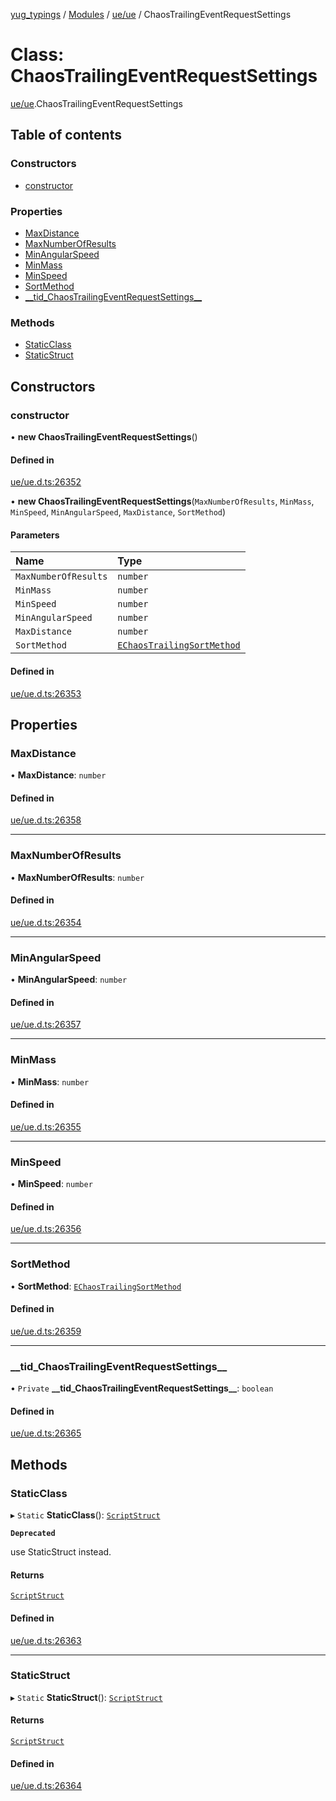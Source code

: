 [yug_typings](../README.md) / [Modules](../modules.md) / [ue/ue](../modules/ue_ue.md) / ChaosTrailingEventRequestSettings

# Class: ChaosTrailingEventRequestSettings

[ue/ue](../modules/ue_ue.md).ChaosTrailingEventRequestSettings

## Table of contents

### Constructors

- [constructor](ue_ue.ChaosTrailingEventRequestSettings.md#constructor)

### Properties

- [MaxDistance](ue_ue.ChaosTrailingEventRequestSettings.md#maxdistance)
- [MaxNumberOfResults](ue_ue.ChaosTrailingEventRequestSettings.md#maxnumberofresults)
- [MinAngularSpeed](ue_ue.ChaosTrailingEventRequestSettings.md#minangularspeed)
- [MinMass](ue_ue.ChaosTrailingEventRequestSettings.md#minmass)
- [MinSpeed](ue_ue.ChaosTrailingEventRequestSettings.md#minspeed)
- [SortMethod](ue_ue.ChaosTrailingEventRequestSettings.md#sortmethod)
- [\_\_tid\_ChaosTrailingEventRequestSettings\_\_](ue_ue.ChaosTrailingEventRequestSettings.md#__tid_chaostrailingeventrequestsettings__)

### Methods

- [StaticClass](ue_ue.ChaosTrailingEventRequestSettings.md#staticclass)
- [StaticStruct](ue_ue.ChaosTrailingEventRequestSettings.md#staticstruct)

## Constructors

### constructor

• **new ChaosTrailingEventRequestSettings**()

#### Defined in

[ue/ue.d.ts:26352](https://github.com/YugMetaverse/yug_typings/blob/b7d9b19/ue/ue.d.ts#L26352)

• **new ChaosTrailingEventRequestSettings**(`MaxNumberOfResults`, `MinMass`, `MinSpeed`, `MinAngularSpeed`, `MaxDistance`, `SortMethod`)

#### Parameters

| Name | Type |
| :------ | :------ |
| `MaxNumberOfResults` | `number` |
| `MinMass` | `number` |
| `MinSpeed` | `number` |
| `MinAngularSpeed` | `number` |
| `MaxDistance` | `number` |
| `SortMethod` | [`EChaosTrailingSortMethod`](../enums/ue_ue.EChaosTrailingSortMethod.md) |

#### Defined in

[ue/ue.d.ts:26353](https://github.com/YugMetaverse/yug_typings/blob/b7d9b19/ue/ue.d.ts#L26353)

## Properties

### MaxDistance

• **MaxDistance**: `number`

#### Defined in

[ue/ue.d.ts:26358](https://github.com/YugMetaverse/yug_typings/blob/b7d9b19/ue/ue.d.ts#L26358)

___

### MaxNumberOfResults

• **MaxNumberOfResults**: `number`

#### Defined in

[ue/ue.d.ts:26354](https://github.com/YugMetaverse/yug_typings/blob/b7d9b19/ue/ue.d.ts#L26354)

___

### MinAngularSpeed

• **MinAngularSpeed**: `number`

#### Defined in

[ue/ue.d.ts:26357](https://github.com/YugMetaverse/yug_typings/blob/b7d9b19/ue/ue.d.ts#L26357)

___

### MinMass

• **MinMass**: `number`

#### Defined in

[ue/ue.d.ts:26355](https://github.com/YugMetaverse/yug_typings/blob/b7d9b19/ue/ue.d.ts#L26355)

___

### MinSpeed

• **MinSpeed**: `number`

#### Defined in

[ue/ue.d.ts:26356](https://github.com/YugMetaverse/yug_typings/blob/b7d9b19/ue/ue.d.ts#L26356)

___

### SortMethod

• **SortMethod**: [`EChaosTrailingSortMethod`](../enums/ue_ue.EChaosTrailingSortMethod.md)

#### Defined in

[ue/ue.d.ts:26359](https://github.com/YugMetaverse/yug_typings/blob/b7d9b19/ue/ue.d.ts#L26359)

___

### \_\_tid\_ChaosTrailingEventRequestSettings\_\_

• `Private` **\_\_tid\_ChaosTrailingEventRequestSettings\_\_**: `boolean`

#### Defined in

[ue/ue.d.ts:26365](https://github.com/YugMetaverse/yug_typings/blob/b7d9b19/ue/ue.d.ts#L26365)

## Methods

### StaticClass

▸ `Static` **StaticClass**(): [`ScriptStruct`](ue_ue.ScriptStruct.md)

**`Deprecated`**

use StaticStruct instead.

#### Returns

[`ScriptStruct`](ue_ue.ScriptStruct.md)

#### Defined in

[ue/ue.d.ts:26363](https://github.com/YugMetaverse/yug_typings/blob/b7d9b19/ue/ue.d.ts#L26363)

___

### StaticStruct

▸ `Static` **StaticStruct**(): [`ScriptStruct`](ue_ue.ScriptStruct.md)

#### Returns

[`ScriptStruct`](ue_ue.ScriptStruct.md)

#### Defined in

[ue/ue.d.ts:26364](https://github.com/YugMetaverse/yug_typings/blob/b7d9b19/ue/ue.d.ts#L26364)
